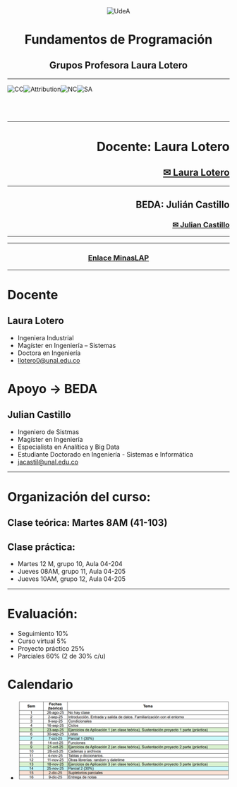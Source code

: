 <div align="center">
<p><img alt="UdeA" height="150px" src="https://minas.medellin.unal.edu.co/proyectos/one-health-consortium/images/unal.png" align="center" hspace="10px" vspace="0px"></p>
</div>
<div> </div>


<p>
<h6 align="center"> <b> </b> </h6>
<h1 align="center"> <b> Fundamentos de Programación </b> </h1>
<h2 align="center"> <b> Grupos Profesora Laura Lotero </b> </h2>
<hr size=10 noshade color="gray">
</p>
<p>
<img alt="CC" height="70px" src="https://creativecommons.org/images/deed/cc_blue_x2.png" align="left" hspace="0px" vspace="0px">
<img alt="Attribution" height="70px" src="https://creativecommons.org/images/deed/attribution_icon_blue_x2.png" align="left" hspace="0px" vspace="0px">
<img alt="NC" height="70px" src="https://creativecommons.org/images/deed/nc_blue_x2.png" align="left" hspace="0px" vspace="0px">
<img alt="SA" height="70px" src="https://creativecommons.org/images/deed/sa_blue_x2.png" align="left" hspace="0px" vspace="0px">
<br></br><br></br>
</p>

<hr size=1 noshade color="black">
<div align="right">
<h1> <strong>Docente: Laura Lotero </strong></h1>
<h2><a href="mailto:llotero0@unal.edu.co">✉ Laura Lotero</a></h2>

<hr size=1 noshade color="black">

<h2> <strong>BEDA: Julián Castillo </strong></h2>
<h3><a href="mailto:jacastil@unal.edu.co">✉ Julian Castillo</a></h3>
<hr size=1 noshade color="black">

<hr size=10 noshade color="purple">
</div>


<div align="center">
<h3><a href="https://minaslap.net/course/view.php?id=320">Enlace MinasLAP</a></h3>
</div>

<hr size=10 noshade color="purple">

# Docente
## Laura Lotero
*  Ingeniera Industrial
*  Magíster en Ingeniería – Sistemas
*  Doctora en Ingeniería
*  llotero0@unal.edu.co

# Apoyo -> BEDA
## Julian Castillo
*  Ingeniero de Sistmas
*  Magíster en Ingeniería
*  Especialista en Analítica y Big Data
*  Estudiante Doctorado en Ingeniería - Sistemas e Informática
*  jacastil@unal.edu.co

<hr size=5 noshade color="gray">

# Organización del curso:
## Clase teórica: Martes 8AM (41-103)
## Clase práctica:
*  Martes 12 M, grupo 10, Aula 04-204
*  Jueves 08AM, grupo 11, Aula 04-205
*  Jueves 10AM, grupo 12, Aula 04-205

<hr size=5 noshade color="gray">

# Evaluación:
*  Seguimiento 10%
*  Curso virtual 5%
*  Proyecto práctico 25%
*  Parciales 60% (2 de 30% c/u)

# Calendario
* ![](https://raw.githubusercontent.com/JulianCastillo-Unal/FundamentosProgramacion/refs/heads/main/Calendario.png)
